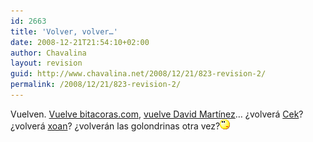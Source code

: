 ```yaml
---
id: 2663
title: 'Volver, volver…'
date: 2008-12-21T21:54:10+02:00
author: Chavalina
layout: revision
guid: http://www.chavalina.net/2008/12/21/823-revision-2/
permalink: /2008/12/21/823-revision-2/
---
```

Vuelven. <a href="http://perdomo.bitacoras.com/archivos/2007/10/17/bitacoras-com-4-anos-y-250-000-blogs" target="_blank">Vuelve bitacoras.com</a>, <a href="http://dmnet.bitacoras.com/es/archivos/personal/nueva-vida.php" target="_blank">vuelve David Martínez</a>… ¿volverá <a href="http://cek.bitacoras.com/" target="_blank">Cek</a>? ¿volverá <a href="http://toxico.bitacoras.com/" target="_blank">xoan</a>? ¿volverán las golondrinas otra vez?![emo](/imagenes/emoticonos/pensativo.gif)